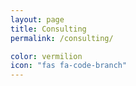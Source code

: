 ```yaml
---
layout: page
title: Consulting
permalink: /consulting/

color: vermilion
icon: "fas fa-code-branch"
---
```

